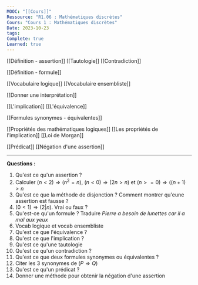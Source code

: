 ```yaml
---
MOOC: "[[Cours]]"
Ressource: "R1.06 : Mathématiques discrètes"
Cours: "Cours 1 : Mathématiques discrètes"
Date: 2023-10-23
tags: 
Complete: true
Learned: true
---
```

[[Définition - assertion]]
[[Tautologie]]
[[Contradiction]]

[[Définition - formule]]

[[Vocabulaire logique]]
[[Vocabulaire ensembliste]]

[[Donner une interprétation]]

[[L'implication]]
[[L'équivalence]]



[[Formules synonymes - équivalentes]]

[[Propriétés des mathématiques logiques]]
[[Les propriétés de l'implication]]
[[Loi de Morgan]]

[[Prédicat]]
[[Négation d'une assertion]]

---
**Questions :**
1. Qu'est ce qu'un assertion ?
2. Calculer  $(n<2) ⇒ (n^2=n)$, $(n<0) ⇒ (2n>n)$ et $(n>=0) ⇒ ((n+1)>n$
3. Qu'est ce que la méthode de disjonction ? Comment montrer qu'eune assertion est fausse ?
4. $(0<1) ⇒ (2|n)$. Vrai ou faux ?
5. Qu'est-ce qu'un formule ? Traduire *Pierre a besoin de lunettes car il a mal aux yeux*
6. Vocab logique et vocab ensembliste
7. Qu'est ce que l'équivalence ?
8. Qu'est ce que l'implication ?
9. Qu'est ce qu'une tautologie
10. Qu'est ce qu'un contradiction ?
11. Qu'est ce que deux formules synonymes ou équivalentes ?
12. Citer les 3 synonymes de $(P ⇒ Q)$
13. Qu'est ce qu'un prédicat ?
14. Donner une méthode pour obtenir la négation d'une assertion